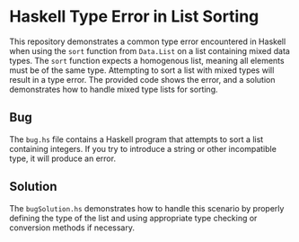 # Haskell Type Error in List Sorting
This repository demonstrates a common type error encountered in Haskell when using the `sort` function from `Data.List` on a list containing mixed data types. The `sort` function expects a homogenous list, meaning all elements must be of the same type.  Attempting to sort a list with mixed types will result in a type error.  The provided code shows the error, and a solution demonstrates how to handle mixed type lists for sorting.

## Bug
The `bug.hs` file contains a Haskell program that attempts to sort a list containing integers. If you try to introduce a string or other incompatible type, it will produce an error. 

## Solution
The `bugSolution.hs` demonstrates how to handle this scenario by properly defining the type of the list and using appropriate type checking or conversion methods if necessary.
